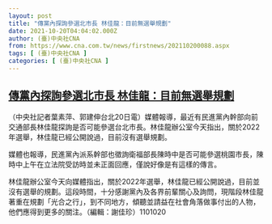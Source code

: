 ```yaml
---
layout: post
title: "傳黨內探詢參選北市長 林佳龍：目前無選舉規劃"
date: 2021-10-20T04:04:02.000Z
author: (臺)中央社CNA
from: https://www.cna.com.tw/news/firstnews/202110200088.aspx
tags: [ (臺)中央社CNA ]
categories: [ (臺)中央社CNA ]
---
```

<!--1634702642000-->
[傳黨內探詢參選北市長 林佳龍：目前無選舉規劃](https://www.cna.com.tw/news/firstnews/202110200088.aspx)
------

<div>
<div></div><div><p>（中央社記者葉素萍、郭建伸台北20日電）媒體報導，最近有民進黨內幹部向前交通部長林佳龍探詢是否可能參選台北市長。林佳龍辦公室今天指出，關於2022年選舉，林佳龍已經公開說過，目前沒有選舉規劃。</p><p>媒體也報導，民進黨內派系幹部也徵詢衛福部長陳時中是否可能參選桃園市長，陳時中上午在立法院受訪時並未正面回應，僅說好像是有這樣的傳言。</p><p>林佳龍辦公室今天向媒體指出，關於2022年選舉，林佳龍已經公開說過，目前並沒有選舉的規劃。這段時間，十分感謝黨內及各界前輩關心及詢問，現階段林佳龍著重在規劃「光合之行」，到不同地方，傾聽並請益在社會角落做事付出的人物，他們應得到更多的關注。（編輯：謝佳珍）1101020</p></div>
</div>
